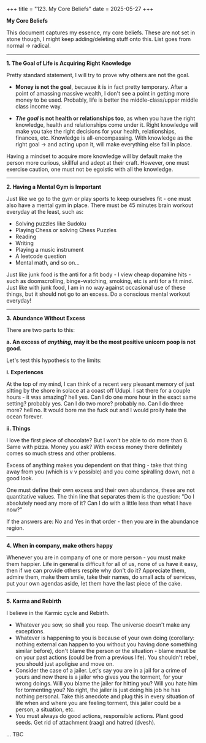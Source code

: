 +++
title = "123. My Core Beliefs"
date = 2025-05-27
+++

**My Core Beliefs**

This document captures my essence, my core beliefs. These are not set in stone though, I might keep adding/deleting stuff onto this.
List goes from normal → radical.

---

**1. The Goal of Life is Acquiring Right Knowledge**

Pretty standard statement, I will try to prove why others are not the goal.

- **Money is not the goal**, because it is in fact pretty temporary. After a point of amassing massive wealth, I don't see a point in getting more money to be used. Probably, life is better the middle-class/upper middle class income way.

- **_The goal_ is not health or relationships too**, as when you have the right knowledge, health and relationships come under it. Right knowledge will make you take the right decisions for your health, relationships, finances, etc. Knowledge is all-encompassing. With knowledge as the right goal → and acting upon it, will make everything else fall in place.

Having a mindset to acquire more knowledge will by default make the person more curious, skillful and adept at their craft. However, one must exercise caution, one must not be egoistic with all the knowledge.

---

**2. Having a Mental Gym is Important**

Just like we go to the gym or play sports to keep ourselves fit - one must also have a mental gym in place. There must be 45 minutes brain workout everyday at the least, such as:

- Solving puzzles like Sudoku
- Playing Chess or solving Chess Puzzles
- Reading
- Writing
- Playing a music instrument
- A leetcode question
- Mental math, and so on...

Just like junk food is the anti for a fit body - I view cheap dopamine hits - such as doomscrolling, binge-watching, smoking, etc is anti for a fit mind. Just like with junk food, I am in no way against occasional use of these things, but it should not go to an excess. Do a conscious mental workout everyday!

---

**3. Abundance Without Excess**

There are two parts to this:

**a. An excess of _anything_, may it be the most positive unicorn poop is not good.**

Let's test this hypothesis to the limits:

**i. Experiences**

At the top of my mind, I can think of a recent very pleasant memory of just sitting by the shore in solace at a coast off Udupi. I sat there for a couple hours - it was amazing? hell yes. Can I do one more hour in the exact same setting? probably yes. Can I do two more? probably no. Can I do three more? hell no. It would bore me the fuck out and I would prolly hate the ocean forever.

**ii. Things**

I love the first piece of chocolate? But I won't be able to do more than 8. Same with pizza. Money you ask? With excess money there definitely comes so much stress and other problems.

Excess of anything makes you dependent on that thing - take that thing away from you (which is v v possible) and you come spiralling down, not a good look.

One must define their own excess and their own abundance, these are not quantitative values. The thin line that separates them is the question: "Do I absolutely need any more of it? Can I do with a little less than what I have now?"

If the answers are: No and Yes in that order - then you are in the abundance region.

---

**4. When in company, make others happy**

Whenever you are in company of one or more person - you must make them happier. Life in general is difficult for all of us, none of us have it easy, then if we can provide others respite why don't do it? Appreciate them, admire them, make them smile, take their names, do small acts of services, put your own agendas aside, let them have the last piece of the cake.

---

**5. Karma and Rebirth**

I believe in the Karmic cycle and Rebirth.

- Whatever you sow, so shall you reap. The universe doesn't make any exceptions.
- Whatever is happening to you is because of your own doing (corollary: nothing external can happen to you without you having done something similar before), don't blame the person or the situation - blame must be on your past actions (could be from a previous life). You shouldn't rebel, you should just apoligise and move on.
- Consider the case of a jailer. Let's say you are in a jail for a crime of yours and now there is a jailer who gives you the torment, for your wrong doings. Will you blame the jailer for hitting you? Will you hate him for tormenting you? No right, the jailer is just doing his job he has nothing personal. Take this anecdote and plug this in every situation of life when and where you are feeling torment, this jailer could be a person, a situation, etc.
- You must always do good actions, responsible actions. Plant good seeds. Get rid of attachment (raag) and hatred (dvesh).

... TBC
